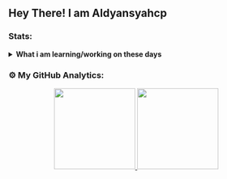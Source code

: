 <h2> Hey There! <b> I am Aldyansyahcp</b></h2>

### Stats:
<details>
 <summary><strong>What i am learning/working on these days</strong></summary>
    - 🌱 I’m currently learning Python Programming And I`m just learning for fun</br>
    - 💬 Ask me about anything.</br>
    - 📫 How to reach me: <a href="https://github.com/"><img title="EmailMe" src="https://img.shields.io/badge/EmailMe-aldyansyahcp@gmail.com-blue"></a></br>
    - 🀄 I`m can little speak English and Basic Japanese like かナ </br>
    - 🎮 And im LostSaga player too, You can add me, Here my nickname <strong>LostSagaExotic: Ruprechks</strong> & <strong>LostSagaOrigin: Ruprecht</strong></br>
    - 🐼 Nice to meet you!..
</details>

### ⚙️ My GitHub Analytics:

<a href="https://github.com/aldyansyahcp">
  <center>
     <img height="160em" src="https://github-readme-stats.vercel.app/api?username=aldyansyahcp&hide=contribs,prs&show_icons=true&locale=en&layout=compact&theme=merko" />
     <img height="160em" src="https://github-readme-stats.vercel.app/api/top-langs/?username=aldyansyahcp&true&locale=en&layout=compact&theme=merko" />
  </a>
</center>
